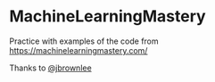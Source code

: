 # MachineLearningMastery
Practice with examples of the code from https://machinelearningmastery.com/

Thanks to [@jbrownlee](https://github.com/jbrownlee)
